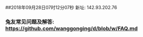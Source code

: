 ##2018年09月28日07时12分07秒 新址: 142.93.202.76
### 兔友常见问题及解答: https://github.com/wanggonging/d/blob/w/FAQ.md
